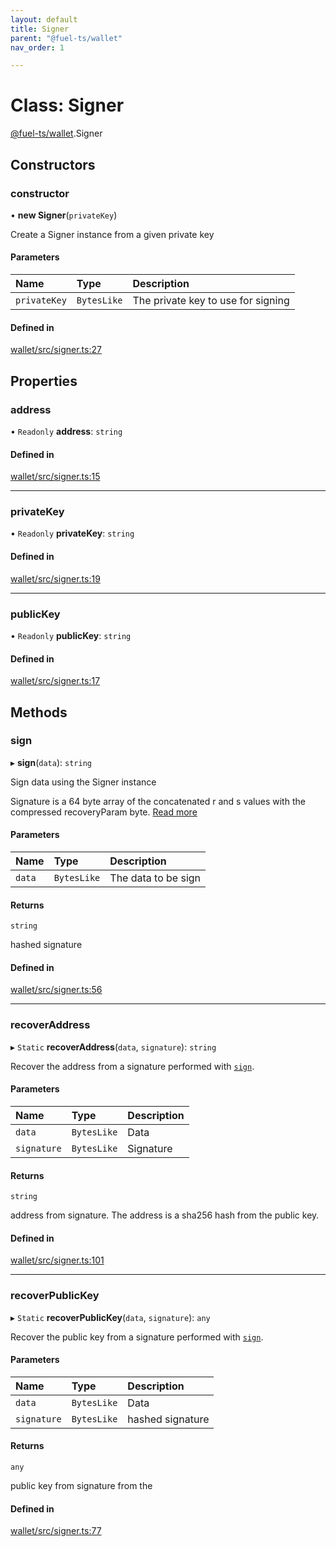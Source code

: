 ```yaml
---
layout: default
title: Signer
parent: "@fuel-ts/wallet"
nav_order: 1

---
```


# Class: Signer

[@fuel-ts/wallet](../index.md).Signer

## Constructors

### constructor

• **new Signer**(`privateKey`)

Create a Signer instance from a given private key

#### Parameters

| Name | Type | Description |
| :------ | :------ | :------ |
| `privateKey` | `BytesLike` | The private key to use for signing |

#### Defined in

[wallet/src/signer.ts:27](https://github.com/luizstacio/fuels-ts/blob/756d35d/packages/wallet/src/signer.ts#L27)

## Properties

### address

• `Readonly` **address**: `string`

#### Defined in

[wallet/src/signer.ts:15](https://github.com/luizstacio/fuels-ts/blob/756d35d/packages/wallet/src/signer.ts#L15)

___

### privateKey

• `Readonly` **privateKey**: `string`

#### Defined in

[wallet/src/signer.ts:19](https://github.com/luizstacio/fuels-ts/blob/756d35d/packages/wallet/src/signer.ts#L19)

___

### publicKey

• `Readonly` **publicKey**: `string`

#### Defined in

[wallet/src/signer.ts:17](https://github.com/luizstacio/fuels-ts/blob/756d35d/packages/wallet/src/signer.ts#L17)

## Methods

### sign

▸ **sign**(`data`): `string`

Sign data using the Signer instance

Signature is a 64 byte array of the concatenated r and s values with the compressed recoveryParam byte. [Read more](FuelLabs/fuel-specs/specs/protocol/cryptographic_primitives.md#public-key-cryptography)

#### Parameters

| Name | Type | Description |
| :------ | :------ | :------ |
| `data` | `BytesLike` | The data to be sign |

#### Returns

`string`

hashed signature

#### Defined in

[wallet/src/signer.ts:56](https://github.com/luizstacio/fuels-ts/blob/756d35d/packages/wallet/src/signer.ts#L56)

___

### recoverAddress

▸ `Static` **recoverAddress**(`data`, `signature`): `string`

Recover the address from a signature performed with [`sign`](#sign).

#### Parameters

| Name | Type | Description |
| :------ | :------ | :------ |
| `data` | `BytesLike` | Data |
| `signature` | `BytesLike` | Signature |

#### Returns

`string`

address from signature. The address is a sha256 hash from the public key.

#### Defined in

[wallet/src/signer.ts:101](https://github.com/luizstacio/fuels-ts/blob/756d35d/packages/wallet/src/signer.ts#L101)

___

### recoverPublicKey

▸ `Static` **recoverPublicKey**(`data`, `signature`): `any`

Recover the public key from a signature performed with [`sign`](#sign).

#### Parameters

| Name | Type | Description |
| :------ | :------ | :------ |
| `data` | `BytesLike` | Data |
| `signature` | `BytesLike` | hashed signature |

#### Returns

`any`

public key from signature from the

#### Defined in

[wallet/src/signer.ts:77](https://github.com/luizstacio/fuels-ts/blob/756d35d/packages/wallet/src/signer.ts#L77)
